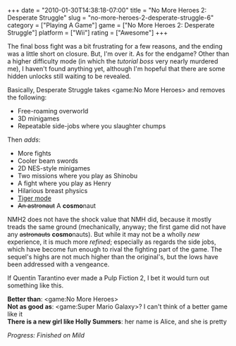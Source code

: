+++
date = "2010-01-30T14:38:18-07:00"
title = "No More Heroes 2: Desperate Struggle"
slug = "no-more-heroes-2-desperate-struggle-6"
category = ["Playing A Game"]
game = ["No More Heroes 2: Desperate Struggle"]
platform = ["Wii"]
rating = ["Awesome"]
+++

The final boss fight was a bit frustrating for a few reasons, and the ending was a little short on closure.  But, I'm over it.  As for the endgame?  Other than a higher difficulty mode (in which the <i>tutorial boss</i> very nearly murdered me), I haven't found anything yet, although I'm hopeful that there are some hidden unlocks still waiting to be revealed.

Basically, Desperate Struggle takes <game:No More Heroes> and removes the following:

* Free-roaming overworld
* 3D minigames
* Repeatable side-jobs where you slaughter chumps

Then <i>adds</i>:

* More fights
* Cooler beam swords
* 2D NES-style minigames
* Two missions where you play as Shinobu
* A fight where you play as Henry
* Hilarious breast physics
* <a href="http://www.youtube.com/watch?v=mzqWytLJHdU">Tiger mode</a>
* <s>An astronaut</s> A <b>cosmo</b>naut

NMH2 does not have the shock value that NMH did, because it mostly treads the same ground (mechanically, anyway; the first game did not have any <s>astronauts</s> <b>cosmo</b>nauts).  But while it may not be a wholly <i>new</i> experience, it is much more <i>refined</i>; especially as regards the side jobs, which have become fun enough to rival the fighting part of the game.  The sequel's highs are not much higher than the original's, but the lows have been addressed with a vengeance.

If Quentin Tarantino ever made a Pulp Fiction 2, I bet it would turn out something like this.

<b>Better than</b>: <game:No More Heroes>  
<b>Not as good as</b>: <game:Super Mario Galaxy>?  I can't think of a better game like it  
<b>There is a new girl like Holly Summers</b>: her name is Alice, and she is pretty

<i>Progress: Finished on Mild</i>